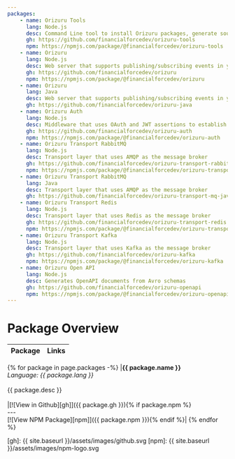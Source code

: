 ```yaml
---
packages:
    - name: Orizuru Tools
      lang: Node.js
      desc: Command Line tool to install Orizuru packages, generate source code and deploy to both Lightning Platform and Heroku
      gh: https://github.com/financialforcedev/orizuru-tools
      npm: https://npmjs.com/package/@financialforcedev/orizuru-tools
    - name: Orizuru
      lang: Node.js
      desc: Web server that supports publishing/subscribing events in your chosen Transport Layer
      gh: https://github.com/financialforcedev/orizuru
      npm: https://npmjs.com/package/@financialforcedev/orizuru
    - name: Orizuru
      lang: Java
      desc: Web server that supports publishing/subscribing events in your chosen Transport Layer
      gh: https://github.com/financialforcedev/orizuru-java
    - name: Orizuru Auth
      lang: Node.js
      desc: Middleware that uses OAuth and JWT assertions to establish the authenticity of requests from the Lightning Platform, and to read and write data back to the corresponding Salesforce org
      gh: https://github.com/financialforcedev/orizuru-auth
      npm: https://npmjs.com/package/@financialforcedev/orizuru-auth
    - name: Orizuru Transport RabbitMQ
      lang: Node.js
      desc: Transport layer that uses AMQP as the message broker
      gh: https://github.com/financialforcedev/orizuru-transport-rabbitmq
      npm: https://npmjs.com/package/@financialforcedev/orizuru-transport-rabbitmq
    - name: Orizuru Transport RabbitMQ
      lang: Java
      desc: Transport layer that uses AMQP as the message broker
      gh: https://github.com/financialforcedev/orizuru-transport-mq-java
    - name: Orizuru Transport Redis
      lang: Node.js
      desc: Transport layer that uses Redis as the message broker
      gh: https://github.com/financialforcedev/orizuru-transport-redis
      npm: https://npmjs.com/package/@financialforcedev/orizuru-transport-redis
    - name: Orizuru Transport Kafka
      lang: Node.js
      desc: Transport layer that uses Kafka as the message broker
      gh: https://github.com/financialforcedev/orizuru-kafka
      npm: https://npmjs.com/package/@financialforcedev/orizuru-kafka
    - name: Orizuru Open API
      lang: Node.js
      desc: Generates OpenAPI documents from Avro schemas
      gh: https://github.com/financialforcedev/orizuru-openapi
      npm: https://npmjs.com/package/@financialforcedev/orizuru-openapi
---
```


# Package Overview

| Package | Links |
|---------|:-----:|
{% for package in page.packages -%}
|__{{ package.name }}__<br/>_Language: {{ package.lang }}_<br/><br/>{{ package.desc }}<br/><br/>|[![View in Github][gh]]({{ package.gh }}){% if package.npm %}<br/>---<br/>[![View NPM Package][npm]]({{ package.npm }}){% endif %}|
{% endfor %}


[gh]: {{ site.baseurl }}/assets/images/github.svg
[npm]: {{ site.baseurl }}/assets/images/npm-logo.svg

